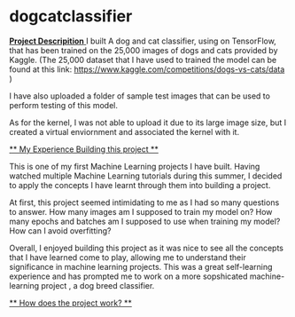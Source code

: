 # dogcatclassifier

<ins> **Project Descripition** </ins>
I built A dog and cat classifier, using on TensorFlow, that has been trained on the 25,000 images of dogs and cats provided by Kaggle. (The 25,000 dataset that I have used to trained the model can be found at this link: https://www.kaggle.com/competitions/dogs-vs-cats/data ) 


I have also uploaded a folder of sample test images that can be used to perform testing of this model. 

As for the kernel, I was not able to upload it due to its large image size, but I created a virtual enviornment and associated the kernel with it. 

<ins> ** My Experience Building this project ** </ins>

This is one of my first Machine Learning projects I have built. Having watched multiple Machine Learning tutorials during this summer, I decided to apply the concepts I have learnt through them into building a project. 

At first, this project seemed intimidating to me as I had so many questions to answer. How many images am I supposed to train my model on? How many epochs and batches am I supposed to use when training my model? How can I avoid overfitting? 






Overall, I enjoyed building this project as it was nice to see all the concepts that I have learned come to play, allowing me to understand their significance in machine learning projects. This was a great self-learning experience and has prompted me to work on a more sopshicated machine-learning project , a dog breed classifier.


<ins> ** How does the project work? ** </ins>
